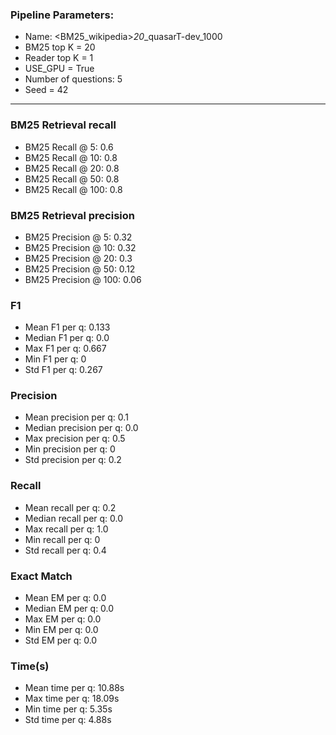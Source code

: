 ### Pipeline Parameters:
* Name: <BM25_wikipedia>_20_<electra-base-squad2>_quasarT-dev_1000
* BM25 top K = 20
* Reader top K = 1
* USE_GPU = True
* Number of questions: 5
* Seed = 42
------
### BM25 Retrieval recall 
* BM25 Recall @ 5: 0.6
* BM25 Recall @ 10: 0.8
* BM25 Recall @ 20: 0.8
* BM25 Recall @ 50: 0.8
* BM25 Recall @ 100: 0.8
### BM25 Retrieval precision 
* BM25 Precision @ 5: 0.32
* BM25 Precision @ 10: 0.32
* BM25 Precision @ 20: 0.3
* BM25 Precision @ 50: 0.12
* BM25 Precision @ 100: 0.06
### F1 
* Mean F1 per q: 0.133
* Median F1 per q: 0.0
* Max F1 per q: 0.667
* Min F1 per q: 0
* Std F1 per q: 0.267
### Precision 
* Mean precision per q: 0.1
* Median precision per q: 0.0
* Max precision per q: 0.5
* Min precision per q: 0
* Std precision per q: 0.2
### Recall 
* Mean recall per q: 0.2
* Median recall per q: 0.0
* Max recall per q: 1.0
* Min recall per q: 0
* Std recall per q: 0.4
### Exact Match 
* Mean EM per q: 0.0
* Median EM per q: 0.0
* Max EM per q: 0.0
* Min EM per q: 0.0
* Std EM per q: 0.0
### Time(s) 
* Mean time per q: 10.88s
* Max time per q: 18.09s
* Min time per q: 5.35s
* Std time per q: 4.88s
